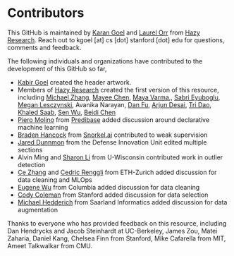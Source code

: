 # Contributors

This GitHub is maintained by [Karan Goel](https://krandiash.github.io) and [Laurel Orr](https://cs.stanford.edu/people/lorr1/) from [Hazy Research](https://hazyresearch.stanford.edu). Reach out to kgoel [at] cs [dot] stanford [dot] edu for questions, comments and feedback.


The following individuals and organizations have contributed to the development of this GitHub so far,
- [Kabir Goel](https://kabirgoel.com) created the header artwork.
- Members of [Hazy Research](https://hazyresearch.stanford.edu) created the first version of this resource, including
[Michael Zhang](https://michaelzhang.xyz), [Mayee Chen](https://mayeechen.github.io), [Maya Varma](https://maya-varma.com),, [Sabri Eyuboglu](https://seyuboglu.com), [Megan Lesczynski](http://www.mleszczy.com/), Avanika Narayan, [Dan Fu](http://www.danfu.org/), [Arjun Desai](https://scholar.google.com/citations?user=0tusMC4AAAAJ&hl=en), [Tri Dao](https://stanford.edu/~trid/), [Khaled Saab](https://web.stanford.edu/~ksaab/), [Sen Wu](https://stanford.edu/~senwu/), [Beidi Chen](https://www.cs.rice.edu/~bc20/)
- [Piero Molino](https://w4nderlu.st/about) from [Predibase](https://predibase.com) added discussion around declarative machine learning
- [Braden Hancock](https://www.bradenhancock.com) from [Snorkel.ai](https://snorkel.ai) contributed to weak supervision
- [Jared Dunnmon](https://jdunnmon.github.io) from the Defense Innovation Unit edited multiple sections
- Alvin Ming and [Sharon Li](http://pages.cs.wisc.edu/~sharonli/) from U-Wisconsin contributed work in outlier detection
- [Ce Zhang](https://scholar.google.ch/citations?user=GkXqbmMAAAAJ&hl=en) and [Cedric Renggli](https://people.inf.ethz.ch/rengglic/) from ETH-Zurich added discussion for data cleaning and MLOps
- [Eugene Wu](http://www.cs.columbia.edu/~ewu/) from Columbia added discussion for data cleaning
- [Cody Coleman](http://www.codycoleman.com) from Stanford added discussion for data selection
- [Michael Hedderich](https://michael-hedderich.de) from Saarland Informatics added discussion for data augmentation

Thanks to everyone who has provided feedback on this resource, including Dan Hendrycks and Jacob Steinhardt at UC-Berkeley, James Zou, Matei Zaharia, Daniel Kang, Chelsea Finn from Stanford, Mike Cafarella from MIT, Ameet Talkwalkar from CMU.

